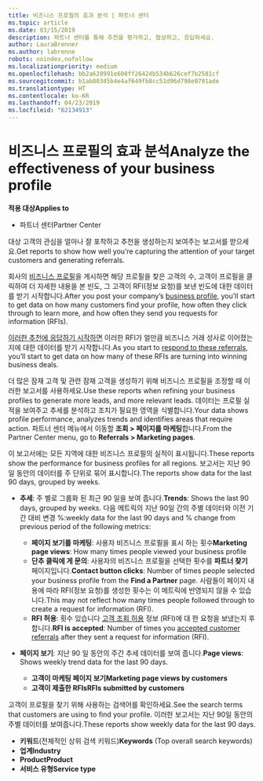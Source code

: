 ```yaml
---
title: 비즈니스 프로필의 효과 분석 | 파트너 센터
ms.topic: article
ms.date: 03/15/2019
description: 파트너 센터를 통해 추천을 평가하고, 협상하고, 응답하세요.
author: LauraBrenner
ms.author: labrenne
robots: noindex,nofollow
ms.localizationpriority: medium
ms.openlocfilehash: bb2a628991e608ff26424b534b626cef7b2581cf
ms.sourcegitcommit: b1ab80345b4e4af649fb8cc51d96d798e0791ade
ms.translationtype: HT
ms.contentlocale: ko-KR
ms.lasthandoff: 04/23/2019
ms.locfileid: "62134913"
---
```

# <a name="analyze-the-effectiveness-of-your-business-profile"></a><span data-ttu-id="c1bbe-103">비즈니스 프로필의 효과 분석</span><span class="sxs-lookup"><span data-stu-id="c1bbe-103">Analyze the effectiveness of your business profile</span></span>
<!-- 
https://go.microsoft.com/fwlink/?linkid=849120
-->

<span data-ttu-id="c1bbe-104">**적용 대상**</span><span class="sxs-lookup"><span data-stu-id="c1bbe-104">**Applies to**</span></span>

-  <span data-ttu-id="c1bbe-105">파트너 센터</span><span class="sxs-lookup"><span data-stu-id="c1bbe-105">Partner Center</span></span>

<span data-ttu-id="c1bbe-106">대상 고객의 관심을 얼마나 잘 포착하고 추천을 생성하는지 보여주는 보고서를 받으세요.</span><span class="sxs-lookup"><span data-stu-id="c1bbe-106">Get reports to show how well you’re capturing the attention of your target customers and generating referrals.</span></span>

<span data-ttu-id="c1bbe-107">회사의 [비즈니스 프로필](create-a-marketing-profile.md)을 게시하면 해당 프로필을 찾은 고객의 수, 고객이 프로필을 클릭하여 더 자세한 내용을 본 빈도, 그 고객이 RFI(정보 요청)를 보낸 빈도에 대한 데이터를 받기 시작합니다.</span><span class="sxs-lookup"><span data-stu-id="c1bbe-107">After you post your company’s [business profile](create-a-marketing-profile.md), you’ll start to get data on how many customers find your profile, how often they click through to learn more, and how often they send you requests for information (RFIs).</span></span> 

<span data-ttu-id="c1bbe-108">[이러한 추천에 응답하기 시작하면](responding-to-referrals.md) 이러한 RFI가 얼만큼 비즈니스 거래 성사로 이어졌는지에 대한 데이터를 받기 시작합니다.</span><span class="sxs-lookup"><span data-stu-id="c1bbe-108">As you start to [respond to these referrals](responding-to-referrals.md), you’ll start to get data on how many of these RFIs are turning into winning business deals.</span></span>

<span data-ttu-id="c1bbe-109">더 많은 잠재 고객 및 관련 잠재 고객을 생성하기 위해 비즈니스 프로필을 조정할 때 이러한 보고서를 사용하세요.</span><span class="sxs-lookup"><span data-stu-id="c1bbe-109">Use these reports when refining your business profiles to generate more leads, and more relevant leads.</span></span> <span data-ttu-id="c1bbe-110">데이터는 프로필 실적을 보여주고 추세를 분석하고 조치가 필요한 영역을 식별합니다.</span><span class="sxs-lookup"><span data-stu-id="c1bbe-110">Your data shows profile performance, analyzes trends and identifies areas that require action.</span></span> <span data-ttu-id="c1bbe-111">파트너 센터 메뉴에서 이동할 **조회 > 페이지를 마케팅**합니다.</span><span class="sxs-lookup"><span data-stu-id="c1bbe-111">From the Partner Center menu, go to **Referrals > Marketing pages**.</span></span>

<span data-ttu-id="c1bbe-112">이 보고서에는 모든 지역에 대한 비즈니스 프로필의 실적이 표시됩니다.</span><span class="sxs-lookup"><span data-stu-id="c1bbe-112">These reports show the performance for business profiles for all regions.</span></span> <span data-ttu-id="c1bbe-113">보고서는 지난 90일 동안의 데이터를 주 단위로 묶어 표시합니다.</span><span class="sxs-lookup"><span data-stu-id="c1bbe-113">The reports show data for the last 90 days, grouped by weeks.</span></span>

*  <span data-ttu-id="c1bbe-114">**추세**: 주 별로 그룹화 된 최근 90 일을 보여 줍니다.</span><span class="sxs-lookup"><span data-stu-id="c1bbe-114">**Trends**: Shows the last 90 days, grouped by weeks.</span></span> <span data-ttu-id="c1bbe-115">다음 메트릭의 지난 90일 간의 주별 데이터와 이전 기간 대비 변경 %:</span><span class="sxs-lookup"><span data-stu-id="c1bbe-115">weekly data for the last 90 days and % change from previous period of the following metrics:</span></span>

   * <span data-ttu-id="c1bbe-116">**페이지 보기를 마케팅**: 사용자 비즈니스 프로필을 표시 하는 횟수</span><span class="sxs-lookup"><span data-stu-id="c1bbe-116">**Marketing page views**: How many times people viewed your business profile</span></span>
   * <span data-ttu-id="c1bbe-117">**단추 클릭에 게 문의**: 사용자의 비즈니스 프로필을 선택한 횟수를 **파트너 찾기** 페이지입니다.</span><span class="sxs-lookup"><span data-stu-id="c1bbe-117">**Contact button clicks**: Number of times people selected your business profile from the **Find a Partner** page.</span></span> <span data-ttu-id="c1bbe-118">사람들이 페이지 내용에 따라 RFI(정보 요청)를 생성한 횟수는 이 메트릭에 반영되지 않을 수 있습니다.</span><span class="sxs-lookup"><span data-stu-id="c1bbe-118">This may not reflect how many times people followed through to create a request for information (RFI).</span></span>
   * <span data-ttu-id="c1bbe-119">**RFI 허용**: 횟수 있습니다 [고객 조회 허용](responding-to-referrals.md) 정보 (RFI)에 대 한 요청을 보냈는지 후 합니다.</span><span class="sxs-lookup"><span data-stu-id="c1bbe-119">**RFI is accepted**: Number of times you [accepted customer referrals](responding-to-referrals.md) after they sent a request for information (RFI).</span></span>


*  <span data-ttu-id="c1bbe-120">**페이지 보기**: 지난 90 일 동안의 주간 추세 데이터를 보여 줍니다.</span><span class="sxs-lookup"><span data-stu-id="c1bbe-120">**Page views**: Shows weekly trend data for the last 90 days.</span></span>
   *  <span data-ttu-id="c1bbe-121">**고객이 마케팅 페이지 보기**</span><span class="sxs-lookup"><span data-stu-id="c1bbe-121">**Marketing page views by customers**</span></span>
   *  <span data-ttu-id="c1bbe-122">**고객이 제출한 RFIs**</span><span class="sxs-lookup"><span data-stu-id="c1bbe-122">**RFIs submitted by customers**</span></span>

<span data-ttu-id="c1bbe-123">고객이 프로필을 찾기 위해 사용하는 검색어를 확인하세요.</span><span class="sxs-lookup"><span data-stu-id="c1bbe-123">See the search terms that customers are using to find your profile.</span></span> <span data-ttu-id="c1bbe-124">이러한 보고서는 지난 90일 동안의 주별 데이터를 보여줍니다.</span><span class="sxs-lookup"><span data-stu-id="c1bbe-124">These reports show weekly data for the last 90 days.</span></span>

*  <span data-ttu-id="c1bbe-125">**키워드**(전체적인 상위 검색 키워드)</span><span class="sxs-lookup"><span data-stu-id="c1bbe-125">**Keywords** (Top overall search keywords)</span></span> 
*  <span data-ttu-id="c1bbe-126">**업계**</span><span class="sxs-lookup"><span data-stu-id="c1bbe-126">**Industry**</span></span>
*  <span data-ttu-id="c1bbe-127">**Product**</span><span class="sxs-lookup"><span data-stu-id="c1bbe-127">**Product**</span></span>
*  <span data-ttu-id="c1bbe-128">**서비스 유형**</span><span class="sxs-lookup"><span data-stu-id="c1bbe-128">**Service type**</span></span>

